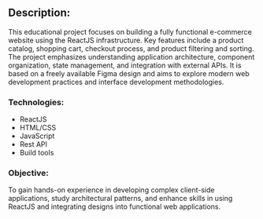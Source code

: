 ## Description:

This educational project focuses on building a fully functional e-commerce website using the ReactJS infrastructure. 
Key features include a product catalog, shopping cart, checkout process, and product filtering and sorting. The project 
emphasizes understanding application architecture, component organization, state management, and integration with 
external APIs. It is based on a freely available Figma design and aims to explore modern web development practices and 
interface development methodologies.

### Technologies:

- ReactJS
- HTML/CSS
- JavaScript
- Rest API
- Build tools

### Objective:
To gain hands-on experience in developing complex client-side applications, study architectural patterns, and enhance 
skills in using ReactJS and integrating designs into functional web applications.
